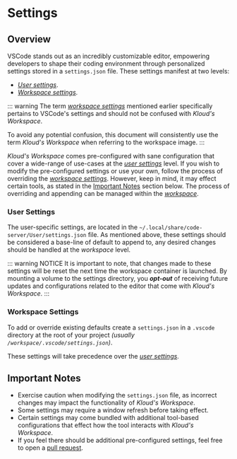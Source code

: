 # Settings

## Overview

VSCode stands out as an incredibly customizable editor, empowering developers to shape
their coding environment through personalized settings stored in a `settings.json` file.
These settings manifest at two levels:

- [*User settings*](#user-settings).
- [*Workspace settings*](#workspace-settings).

::: warning
The term [*workspace settings*](#workspace-settings) mentioned earlier specifically
pertains to VSCode's settings and should not be confused with *Kloud's Workspace*.

To avoid any potential confusion, this document will consistently use the term
*Kloud's Workspace* when referring to the workspace image.
:::

*Kloud's Workspace* comes pre-configured with sane configuration that cover a wide-range
of use-cases at the [*user settings*](#user-settings) level.
If you wish to modify the pre-configured settings or use your own, follow the
process of overriding the [*workspace settings*](#workspace-settings).
However, keep in mind, it may effect certain tools, as stated in the
[Important Notes](#important-notes) section below.
The process of overriding and appending can be managed within the
[*workspace*](#workspace-settings).

### User Settings

The user-specific settings, are located in the
`~/.local/share/code-server/User/settings.json` file.
As mentioned above, these settings should be considered a base-line of default to append
to, any desired changes should be handled at the *workspace* level.

::: warning NOTICE
It is important to note, that changes made to these settings will be reset the next
time the workspace container is launched.
By mounting a volume to the settings directory, you ***opt-out*** of receiving
future updates and configurations related to the editor that come with
*Kloud's Workspace*.
:::

### Workspace Settings

To add or override existing defaults create a `settings.json` in a `.vscode` directory
at the root of your project *(usually `/workspace/.vscode/settings.json`)*.

These settings will take precedence over the [*user settings*](#user-settings).

## Important Notes

- Exercise caution when modifying the `settings.json` file, as incorrect changes may
    impact the functionality of *Kloud's Workspace*.
- Some settings may require a window refresh before taking effect.
- Certain settings may come bundled with additional tool-based configurations that
    effect how the tool interacts with *Kloud's Workspace*.
- If you feel there should be additional pre-configured settings, feel free to open
    a [pull request](/contribute/).
